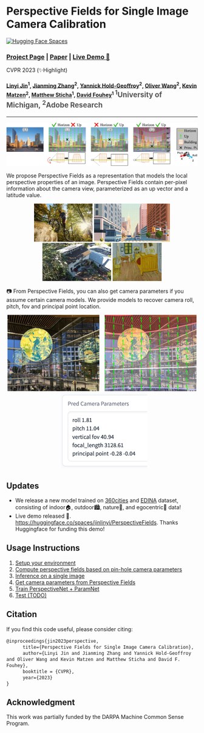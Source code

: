 Perspective Fields for Single Image Camera Calibration
================================================================
[![Hugging Face Spaces](https://img.shields.io/badge/%F0%9F%A4%97%20Hugging%20Face-Spaces-blue)](https://huggingface.co/spaces/jinlinyi/PerspectiveFields)

###  [Project Page](https://jinlinyi.github.io/PerspectiveFields/)  | [Paper](https://arxiv.org/abs/2212.03239) | [Live Demo 🤗](https://huggingface.co/spaces/jinlinyi/PerspectiveFields)

CVPR 2023 (✨Highlight)
<h4>

[Linyi Jin](https://jinlinyi.github.io/)<sup>1</sup>, [Jianming Zhang](https://jimmie33.github.io/)<sup>2</sup>, [Yannick Hold-Geoffroy](https://yannickhold.com/)<sup>2</sup>, [Oliver Wang](http://www.oliverwang.info/)<sup>2</sup>, [Kevin Matzen](http://kmatzen.com/)<sup>2</sup>, [Matthew Sticha](https://www.linkedin.com/in/matthew-sticha-746325202/)<sup>1</sup>, [David Fouhey](https://web.eecs.umich.edu/~fouhey/)<sup>1</sup>
<span style="font-size: 14pt; color: #555555">
 <sup>1</sup>University of Michigan, <sup>2</sup>Adobe Research
</span>
</h4>
<hr>

<p align="center">

![alt text](assets/teaser-field.jpg)
</p>
We propose Perspective Fields as a representation that models the local perspective properties of an image. Perspective Fields contain per-pixel information about the camera view, parameterized as an up vector and a latitude value. 

<p align="center">
<img height="100" alt="swiping-1" src="assets/swiping-1.gif"> <img height="100" alt="swiping-2" src="assets/swiping-2.gif"> <img height="100" alt="swiping-3" src="assets/swiping-3.gif"> <img height="100" alt="swiping-4" src="assets/swiping-4.gif">
</p>

📷 From Perspective Fields, you can also get camera parameters if you assume certain camera models. We provide models to recover camera roll, pitch, fov and principal point location.

<p align="center">
  <img src="assets/vancouver/IMG_2481.jpg" alt="Image 1" height="200px" style="margin-right:10px;">
  <img src="assets/vancouver/pred_pers.png" alt="Image 2" height="200px" style="margin-center:10px;">
  <img src="assets/vancouver/pred_param.png" alt="Image 2" height="200px" style="margin-left:10px;">
</p>


Updates
------------------
- We release a new model trained on [360cities](https://www.360cities.net/) and [EDINA](https://github.com/tien-d/EgoDepthNormal/blob/main/README_dataset.md) dataset, consisting of indoor🏠, outdoor🏙️, nature🌳, and egocentric👋 data!
- Live demo released 🤗. https://huggingface.co/spaces/jinlinyi/PerspectiveFields. Thanks Huggingface for funding this demo!

Usage Instructions
------------------

1. [Setup your environment][1]
2. [Compute perspective fields based on pin-hole camera parameters][2]
3. [Inference on a single image][3]
4. [Get camera parameters from Perspective Fields][4]
5. [Train PerspectiveNet + ParamNet][5]
6. [Test (TODO)][6]

[1]: ./docs/environment.md
[2]: ./jupyter-notebooks/camera2perspective.ipynb
[3]: ./jupyter-notebooks/predict_perspective_fields.ipynb
[4]: ./jupyter-notebooks/perspective_paramnet.ipynb
[5]: ./docs/train.md
[6]: README.md


Citation
--------
If you find this code useful, please consider citing:

```text
@inproceedings{jin2023perspective,
      title={Perspective Fields for Single Image Camera Calibration},
      author={Linyi Jin and Jianming Zhang and Yannick Hold-Geoffroy and Oliver Wang and Kevin Matzen and Matthew Sticha and David F. Fouhey},
      booktitle = {CVPR},
      year={2023}
}
```

Acknowledgment
--------------
This work was partially funded by the DARPA Machine Common Sense Program.
